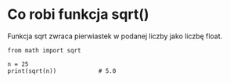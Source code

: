 # Co robi funkcja sqrt()  
Funkcja sqrt zwraca pierwiastek w podanej liczby jako liczbę float.   

```
from math import sqrt

n = 25
print(sqrt(n))            # 5.0
```
